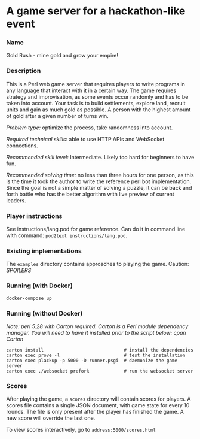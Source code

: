 A game server for a hackathon-like event
===========

### Name

Gold Rush - mine gold and grow your empire!

### Description

This is a Perl web game server that requires players to write programs in any
language that interact with it in a certain way. The game requires strategy and
improvisation, as some events occur randomly and has to be taken into account.
Your task is to build settlements, explore land, recruit units and gain as much
gold as possible. A person with the highest amount of gold after a given number
of turns win.

*Problem type:* optimize the process, take randomness into account.

*Required technical skills:* able to use HTTP APIs and WebSocket connections.

*Recommended skill level:* Intermediate. Likely too hard for beginners to have
fun.

*Recommended solving time:* no less than three hours for one person, as this is
the time it took the author to write the reference perl bot implementation.
Since the goal is not a simple matter of solving a puzzle, it can be back and
forth battle who has the better algorithm with live preview of current leaders.

### Player instructions

See instructions/lang.pod for game reference. Can do it in
command line with command: `pod2text instructions/lang.pod`.

### Existing implementations

The `examples` directory contains approaches to playing the game.
Caution: _SPOILERS_

### Running (with Docker)

`docker-compose up`

### Running (without Docker)

*Note: perl 5.28 with Carton required. Carton is a Perl module dependency
manager. You will need to have it installed prior to the script below: cpan
Carton*

```
carton install                              # install the dependencies
carton exec prove -l                        # test the installation
carton exec plackup -p 5000 -D runner.psgi  # daemonize the game server
carton exec ./websocket prefork             # run the websocket server
```

### Scores

After playing the game, a `scores` directory will contain scores for players. A
scores file contains a single JSON document, with game state for every 10
rounds.  The file is only present after the player has finished the game. A new
score will override the last one.

To view scores interactively, go to `address:5000/scores.html`
